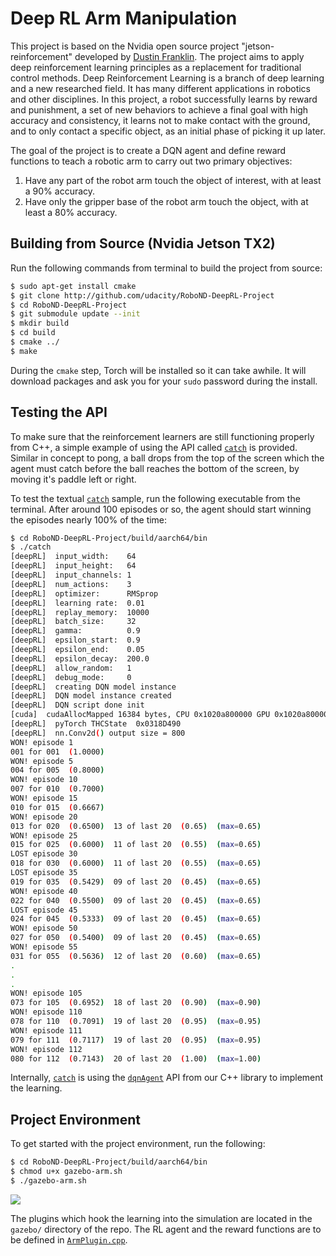 
# Deep RL Arm Manipulation
This project is based on the Nvidia open source project "jetson-reinforcement" developed by [Dustin Franklin](https://github.com/dusty-nv). The project aims to apply deep reinforcement learning principles as a replacement for traditional control methods. Deep
Reinforcement Learning is a branch of deep learning and a new researched field. It has many different applications in robotics and
other disciplines. In this project, a robot successfully learns by reward and punishment, a set of new behaviors to achieve a final goal
with high accuracy and consistency, it learns not to make contact with the ground, and to only contact a specific object, as an initial
phase of picking it up later.


 The goal of the project is to create a DQN agent and define reward functions to teach a robotic arm to carry out two primary objectives:

1. Have any part of the robot arm touch the object of interest, with at least a 90% accuracy.
2. Have only the gripper base of the robot arm touch the object, with at least a 80% accuracy.


## Building from Source (Nvidia Jetson TX2)

Run the following commands from terminal to build the project from source:

``` bash
$ sudo apt-get install cmake
$ git clone http://github.com/udacity/RoboND-DeepRL-Project
$ cd RoboND-DeepRL-Project
$ git submodule update --init
$ mkdir build
$ cd build
$ cmake ../
$ make
```

During the `cmake` step, Torch will be installed so it can take awhile. It will download packages and ask you for your `sudo` password during the install.

## Testing the API

To make sure that the reinforcement learners are still functioning properly from C++, a simple example of using the API called [`catch`](samples/catch/catch.cpp) is provided.  Similar in concept to pong, a ball drops from the top of the screen which the agent must catch before the ball reaches the bottom of the screen, by moving it's paddle left or right.

To test the textual [`catch`](samples/catch/catch.cpp) sample, run the following executable from the terminal.  After around 100 episodes or so, the agent should start winning the episodes nearly 100% of the time:  

``` bash
$ cd RoboND-DeepRL-Project/build/aarch64/bin
$ ./catch 
[deepRL]  input_width:    64
[deepRL]  input_height:   64
[deepRL]  input_channels: 1
[deepRL]  num_actions:    3
[deepRL]  optimizer:      RMSprop
[deepRL]  learning rate:  0.01
[deepRL]  replay_memory:  10000
[deepRL]  batch_size:     32
[deepRL]  gamma:          0.9
[deepRL]  epsilon_start:  0.9
[deepRL]  epsilon_end:    0.05
[deepRL]  epsilon_decay:  200.0
[deepRL]  allow_random:   1
[deepRL]  debug_mode:     0
[deepRL]  creating DQN model instance
[deepRL]  DQN model instance created
[deepRL]  DQN script done init
[cuda]  cudaAllocMapped 16384 bytes, CPU 0x1020a800000 GPU 0x1020a800000
[deepRL]  pyTorch THCState  0x0318D490
[deepRL]  nn.Conv2d() output size = 800
WON! episode 1
001 for 001  (1.0000)  
WON! episode 5
004 for 005  (0.8000)  
WON! episode 10
007 for 010  (0.7000)  
WON! episode 15
010 for 015  (0.6667)  
WON! episode 20
013 for 020  (0.6500)  13 of last 20  (0.65)  (max=0.65)
WON! episode 25
015 for 025  (0.6000)  11 of last 20  (0.55)  (max=0.65)
LOST episode 30
018 for 030  (0.6000)  11 of last 20  (0.55)  (max=0.65)
LOST episode 35
019 for 035  (0.5429)  09 of last 20  (0.45)  (max=0.65)
WON! episode 40
022 for 040  (0.5500)  09 of last 20  (0.45)  (max=0.65)
LOST episode 45
024 for 045  (0.5333)  09 of last 20  (0.45)  (max=0.65)
WON! episode 50
027 for 050  (0.5400)  09 of last 20  (0.45)  (max=0.65)
WON! episode 55
031 for 055  (0.5636)  12 of last 20  (0.60)  (max=0.65)
.
.
.
WON! episode 105
073 for 105  (0.6952)  18 of last 20  (0.90)  (max=0.90)
WON! episode 110
078 for 110  (0.7091)  19 of last 20  (0.95)  (max=0.95)
WON! episode 111
079 for 111  (0.7117)  19 of last 20  (0.95)  (max=0.95)
WON! episode 112
080 for 112  (0.7143)  20 of last 20  (1.00)  (max=1.00)
```

Internally, [`catch`](samples/catch/catch.cpp) is using the [`dqnAgent`](c/dqnAgent.h) API from our C++ library to implement the learning.


## Project Environment

To get started with the project environment, run the following:

``` bash
$ cd RoboND-DeepRL-Project/build/aarch64/bin
$ chmod u+x gazebo-arm.sh
$ ./gazebo-arm.sh
```

<img src="https://github.com/dusty-nv/jetson-reinforcement/raw/master/docs/images/gazebo_arm.jpg">

The plugins which hook the learning into the simulation are located in the `gazebo/` directory of the repo. The RL agent and the reward functions are to be defined in [`ArmPlugin.cpp`](gazebo/ArmPlugin.cpp).
